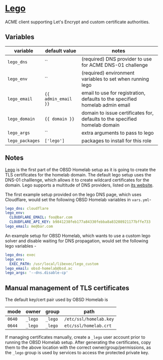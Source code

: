 # [Lego](https://go-acme.github.io/lego/)

ACME client supporting Let's Encrypt and custom certificate authorities.

## Variables

| variable        | default value       | notes                                                                                   |
|-----------------|---------------------|-----------------------------------------------------------------------------------------|
| `lego_dns`      | ``                  | (required) DNS provider to use for ACME DNS-01 challenge                                |
| `lego_env`      | ``                  | (required) environment variables to set when running lego                               |
| `lego_email`    | `{{ admin_email }}` | email to use for registration, defaults to the specified homelab admin email |
| `lego_domain`   | `{{ domain }}`      | domain to issue certificates for, defaults to the specified homelab domain   |
| `lego_args`     | ``                  | extra arguments to pass to lego                                                         |
| `lego_packages` | `['lego']`          | packages to install for this role                                                       |

## Notes

[Lego](https://go-acme.github.io/lego/) is the first part of the OBSD Homelab setup as it is going to create the TLS certificates for the homelab domain. The default lego setup uses the DNS-01 challlenge, which allows it to create wildcard certificates for the domain. Lego supports a multitude of DNS providers, listed on [its website](https://go-acme.github.io/lego/dns/).

The first example setup provided on the lego DNS page, which uses Cloudflare, would set the following OBSD Homelab variables in `vars.yml`-

```yml
lego_dns: cloudflare
lego_env:
  CLOUDFLARE_EMAIL: foo@bar.com
  CLOUDFLARE_API_KEY: b9841238feb177a84330febba8a83208921177bffe733
lego_email: me@bar.com
```

An example setup for OBSD Homelab, which wants to use a custom lego solver and disable waiting for DNS propagation, would set the following lego variables -

```yml
lego_dns: exec
lego_env:
  EXEC_PATH: /usr/local/libexec/lego_custom
lego_email: obsd-homelab@bsd.ac
lego_args: '--dns.disable-cp'
```

## Manual management of TLS certificates

The default key/cert pair used by OBSD Homelab is

| mode   | owner   | group   | path                   |
|--------|---------|---------|------------------------|
| `0640` | `_lego` | `_lego` | `/etc/ssl/homelab.key` |
| `0644` | `_lego` | `_lego` | `etc/ssl/homelab.crt`  |

If managing certificates manually, create a `_lego` user account prior to running the OBSD Homelab setup. After generating the certificates, copy them to the above location with the correct owner/group/permissions, as the `_lego` group is used by services to access the protected private key.
